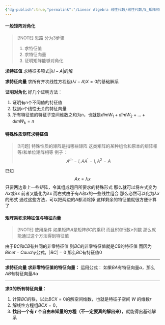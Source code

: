 ```yaml
---
{"dg-publish":true,"permalink":"/Linear Algebra 线性代数/线性代数/5_矩阵相似与特征值/5.6 特征值与特征向量/工具箱：求特征值、特征向量、对角化/","tags":["线代","工具箱"]}
---
```


#### 一般矩阵对角化

> [!NOTE] 思路
> 分为3步骤
> 1. 求特征值
> 2. 求特征向量
> 3. 证明矩阵能够对角化

**求特征值**
求特征多项式$|\lambda I - A|$的解

**求特征向量**
求所有齐次线性方程组$(\lambda I - A )X = 0$的基础解系

**证明对角化**
好几个证明方法：
1. 证明有$n$个不同值的特征值
2. 找到$n$个线性无关的特征向量
3. 所有特征值的特征子空间维数之和为$n$，也就是$dim W_{1} + dimW_{2} + \dots + dim W_{k}= n$

#### 特殊性质矩阵求特征值

> [!问题] 特殊性质的矩阵是指哪些矩阵
> 这类矩阵的某种组合和原本的矩阵相等/和单位矩阵相等
> 例子：
> $$
> A^{m} = I , AA^{\prime} = I , A^{2} = A 
> $$

已知
$$
Ax = \lambda x
$$
只要两边乘上一些矩阵，令其组成题目所要求的特殊形式
那么就可以将左式变为$Ax$或$\lambda x$
前者又能化为$\lambda x$
而右式由于有$A$和$x$的一些线性组合
那么必然可以化为$\lambda x$的形式
通过这些方法，可以把两边的$A$都消除掉
这样剩余的特征值就很方便计算了

#### 矩阵乘积求特征值与特征向量

> [!NOTE] 使用条件
> 如果矩阵$A$是矩阵$BC$的乘积
> 而且$B$的行数$\geq$列数
> 那么就能通过这个方法得到特征值

由于$BC$和$CB$有共同的非零特征值
则$BC$的非零特征值就是$CB$的特征值
而因为$Binet-Cauchy$公式，$|BC| = 0$
那么$BC$有特征值$0$
___
**求特征向量**
**求非零特征值的特征向量：**
运用公式：
如果$BA$有特征向量$\alpha$，那么$AB$有特征向量$A\alpha$
___
**求$0$的所有特征向量：**
1. 计算$BC$的秩，以此$BCX = 0$的解空间维数，也就是特征子空间 $W$ 的维数$r$
2. 解线性方程组$BCX = 0$，
3. **找出一个有 $r$ 个自由未知量的方程（不一定要真的解出来）**，就能得出基础解系
